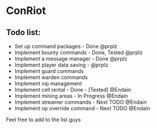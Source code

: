 ConRiot
=======

Todo list:
----------------
- Set up command packages - Done @prplz
- Implement bounty commands - Done, Tested @prplz
- Implement a message manager - Done @prplz
- Implement player data saving - @prplz
- Implement guard commands
- Implement warden commands
- Implement vip management
- Implement cell rental - Done - [Tested] @Endain
- Implement mining areas - In Progress @Endain
- Implement streamer commands - Next TODO @Endain
- Implement op override command - Next TODO @Endain

Feel free to add to the list guys
